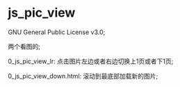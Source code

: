# js_pic_view

GNU General Public License v3.0;

两个看图的;

0_js_pic_view_lr: 点击图片左边或者右边切换上1页或者下1页;

0_js_pic_view_down.html: 滚动到最底部加载新的图片;

